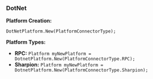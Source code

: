 <h3>DotNet</h3>

**Platform Creation:**

``` DotNetPlatform.New(PlatformConnectorType); ```

**Platform Types:**

- **RPC:** ``` Platform myNewPlatform = DotnetPlatform.New(PlatformConnectorType.RPC); ```
- **Sharpion:** ``` Platform myNewPlatform = DotnetPlatform.New(PlatformConnectorType.Sharpion); ```
